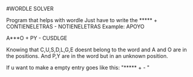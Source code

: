 #WORDLE SOLVER

Program that helps with wordle Just have to write the ***** + CONTIENELETRAS - NOTIENELETRAS
Example:
  APOYO
  
  A***O + PY - CUSDLGE
 
Knowing that C,U,S,D,L,G,E doesnt belong to the word and A and O are in the positions. And P,Y are in the word but in an unknown position.

If u want to make a empty entry goes like this: "***** +  - "
